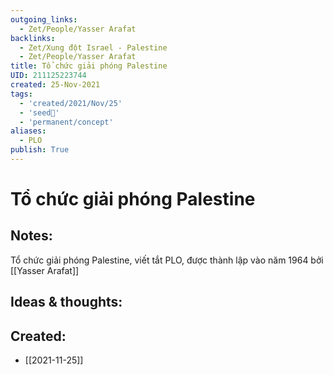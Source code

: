 ```yaml
---
outgoing_links:
  - Zet/People/Yasser Arafat
backlinks:
  - Zet/Xung đột Israel - Palestine
  - Zet/People/Yasser Arafat
title: Tổ chức giải phóng Palestine
UID: 211125223744
created: 25-Nov-2021
tags:
  - 'created/2021/Nov/25'
  - 'seed🥜'
  - 'permanent/concept'
aliases:
  - PLO
publish: True
---
```

# Tổ chức giải phóng Palestine

## Notes:
Tổ chức giải phóng Palestine, viết tắt PLO, được thành lập vào năm 1964 bởi [[Yasser Arafat]]

## Ideas & thoughts:



## Created:
- [[2021-11-25]]

